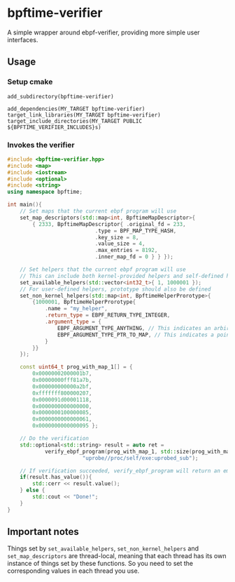 # bpftime-verifier

A simple wrapper around ebpf-verifier, providing more simple user interfaces.

## Usage

### Setup cmake
```
add_subdirectory(bpftime-verifier)

add_dependencies(MY_TARGET bpftime-verifier)
target_link_libraries(MY_TARGET bpftime-verifier)
target_include_directories(MY_TARGET PUBLIC ${BPFTIME_VERIFIER_INCLUDES}s)
```
### Invokes the verifier

```cpp
#include <bpftime-verifier.hpp>
#include <map>
#include <iostream>
#include <optional>
#include <string>
using namespace bpftime;

int main(){
    // Set maps that the current ebpf program will use
    set_map_descriptors(std::map<int, BpftimeMapDescriptor>{
        { 2333, BpftimeMapDescriptor{ .original_fd = 233,
                            .type = BPF_MAP_TYPE_HASH,
                            .key_size = 8,
                            .value_size = 4,
                            .max_entries = 8192,
                            .inner_map_fd = 0 } } });

    // Set helpers that the current ebpf program will use
    // This can include both kernel-provided helpers and self-defined helpers
    set_available_helpers(std::vector<int32_t>{ 1, 1000001 });
    // For user-defined helpers, prototype should also be defined
    set_non_kernel_helpers(std::map<int, BpftimeHelperProrotype>{
        {1000001, BpftimeHelperProrotype{
            .name = "my_helper",
            .return_type = EBPF_RETURN_TYPE_INTEGER,
            .argument_type = {
                EBPF_ARGUMENT_TYPE_ANYTHING, // This indicates an arbiraty 64bit integer
                EBPF_ARGUMENT_TYPE_PTR_TO_MAP, // This indicates a pointer of map
            }
        }}
    });

    const uint64_t prog_with_map_1[] = { 
        0x00000002000001b7, 
        0x00000000fff81a7b,
        0x000000000000a2bf, 
        0xfffffff800000207,
        0x0000091d00001118, 
        0x0000000000000000,
        0x0000000100000085, 
        0x0000000000000061,
        0x0000000000000095 };

    // Do the verification
    std::optional<std::string> result = auto ret =
            verify_ebpf_program(prog_with_map_1, std::size(prog_with_map_1),
                        "uprobe//proc/self/exe:uprobed_sub");

    // If verification succeeded, verify_ebpf_program will return an empty optional. Otherwise, failure message will be returned
    if(result.has_value()){
        std::cerr << result.value();
    } else {
        std::cout << "Done!";
    }
}
```

## Important notes
Things set by `set_available_helpers`, `set_non_kernel_helpers` and `set_map_descriptors` are thread-local, meaning that each thread has its own instance of things set by these functions. So you need to set the corresponding values in each thread you use.
